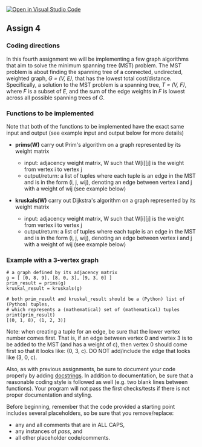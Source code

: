 [![Open in Visual Studio Code](https://classroom.github.com/assets/open-in-vscode-718a45dd9cf7e7f842a935f5ebbe5719a5e09af4491e668f4dbf3b35d5cca122.svg)](https://classroom.github.com/online_ide?assignment_repo_id=10793220&assignment_repo_type=AssignmentRepo)
## Assign 4

### Coding directions

In this fourth assignment we will be implementing a few graph algorithms that
aim to solve the minimum spanning tree (MST) problem. The MST problem is about
finding the spanning tree of a connected, undirected, weighted graph, _G = (V,
E)_, that has the lowest total cost/distance. Specifically, a solution to the MST
problem is a spanning tree, _T = (V, F)_, where _F_ is a subset of _E_, and the sum of
the edge weights in _F_ is lowest across all possible spanning trees of _G_. 

### Functions to be implemented

Note that both of the functions to be implemented have the exact same input and
output (see example input and output below for more details)

* __prims(W)__ carry out Prim's algorithm on a graph represented by its weight matrix
  * input: adjacency weight matrix, W such that W[i][j] is the weight from vertex i to vertex j
  * output/return: a list of tuples where each tuple is an edge in the MST and is in the form (i, j, wij), denoting an edge between vertex i and j with a weight of wij (see example below)

* __kruskals(W)__ carry out Dijkstra's algorithm on a graph represented by its weight matrix
  * input: adjacency weight matrix, W such that W[i][j] is the weight from vertex i to vertex j
  * output/return: a list of tuples where each tuple is an edge in the MST and is in the form (i, j, wij), denoting an edge between vertex i and j with a weight of wij (see example below)




### Example with a 3-vertex graph

    # a graph defined by its adjacency matrix
    g = [ [0, 8, 9], [8, 0, 3], [9, 3, 0] ]
    prim_result = prims(g)
    kruskal_result = kruskals(g)

    # both prim_result and kruskal_result should be a (Python) list of (Python) tuples, 
    # which represents a (mathematical) set of (mathematical) tuples 
    print(prim_result) 
    [(0, 1, 8), (1, 2, 3)]

Note: when creating a tuple for an edge, be sure that the lower vertex number
comes first. That is, if an edge between vertex 0 and vertex 3 is to be added to
the MST (and has a weight of c), then vertex 0 should come first so that it
looks like: (0, 3, c). DO NOT add/include the edge that looks like (3, 0, c). 


Also, as with previous assignments, be sure to document your code properly by adding
[docstrings](https://www.python.org/dev/peps/pep-0257/#what-is-a-docstring).  In
addition to documentation, be sure that a reasonable coding style is followed as
well (e.g. two blank lines between functions). Your program will not pass the
first checks/tests if there is not proper documentation and styling.

Before beginning, remember that the code provided a starting point includes
several placeholders, so be sure that you remove/replace: 
  * any and all comments that are in ALL CAPS,
  * any instances of _pass_, and 
  * all other placeholder code/comments. 

